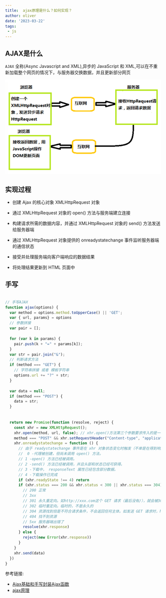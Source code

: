 ```yaml
---
title:  ajax原理是什么？如何实现？
author: oliver
date: '2023-03-22'
tags:
 - js
---
```


## AJAX是什么

`AJAX` 全称(Async Javascript and XML),异步的 JavaScript 和 XML,可以在不重新加载整个网页的情况下，与服务器交换数据，并且更新部分网页

![AJAX流程](../image/js/ajax.png)

## 实现过程

- 创建 Ajax 的核心对象 XMLHttpRequest 对象

- 通过 XMLHttpRequest 对象的 open() 方法与服务端建立连接

- 构建请求所需的数据内容，并通过 XMLHttpRequest 对象的 send() 方法发送给服务器端

- 通过 XMLHttpRequest 对象提供的 onreadystatechange 事件监听服务器端的通信状态

- 接受并处理服务端向客户端响应的数据结果

- 将处理结果更新到 HTML 页面中

## 手写

```js

// 手写AJAX
function ajax(options) {
  var method = options.method.toUpperCase() || 'GET';
  var { url, params} = options
  // 参数拼接
  var pair = [];

  for (var k in params) {
    pair.push(k + "=" + params[k]);
  }
  var str = pair.join("&");
  // 判断请求方法
  if (method === "GET") {
    // 字符串拼接 或者 模板字符串
    options.url += "?" + str;
  }

  var data = null;
  if (method === "POST") {
    data = str;
  }


  return new Promise(function (resolve, reject) {
    const xhr = new XMLHttpRequest();
    xhr.open(method, url, false); // xhr.open()方法第三个参数要求传入的是一个boolean值，其作用就是设置此次请求是否采用异步方式执行。
    method === "POST" && xhr.setRequestHeader("Content-type", "application/x-www-form-urlencoded");
    xhr.onreadystatechange = function () {
      // 由于 readystatechange 事件是在 xhr 对象状态变化时触发（不单是在得到响应时），也就意味着这个事件会被触发多次。
      //  0 -代理被创建，但尚未调用 open() 方法。
      // 1 -open() 方法已经被调用。
      // 2 -send() 方法已经被调用，并且头部和状态已经可获得。
      // 3 -下载中， responseText 属性已经包含部分数据。
      // 4 -下载操作已完成
      if (xhr.readyState !== 4) return
      if (xhr.status === 200 && xhr.status < 300 || xhr.status === 304) {
        // 200 正常
        // 3xx
        // 301 永久重定向。如http://xxx.com这个 GET 请求（最后没有/），就会被301到http://xxx.com/（最后是/）
        // 302 临时重定向。临时的，不是永久的
        // 304 资源找到但是不符合请求条件，不会返回任何主体。如发送 GET 请求时，head 中有If-Modified-Since: xxx（要求返回更新时间是xxx时间之后的资源），如果此时服务器 端资源未更新，则会返回304，即不符合要求
        // 404 找不到资源
        // 5xx 服务器端出错了
        resolve(xhr.response)
      } else {
        reject(new Error(xhr.response))
      }
    }
    xhr.send(data)
  })
}

```

参考链接:

- [Ajax基础和手写封装Ajax函数](https://juejin.cn/post/6938290463669485581)
- [ajax原理](https://www.developers.pub/wiki/1065322/1067403)